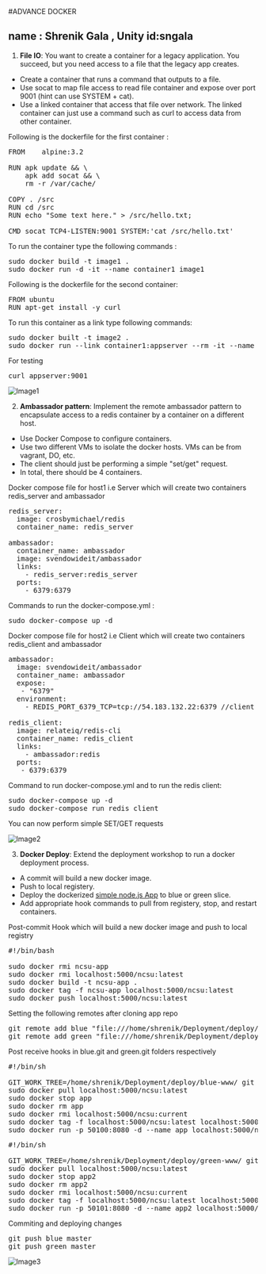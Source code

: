 #ADVANCE DOCKER

## name : Shrenik Gala , Unity id:sngala

1) **File IO**: You want to create a container for a legacy application. You succeed, but you need access to a file that the legacy app creates.

* Create a container that runs a command that outputs to a file.
* Use socat to map file access to read file container and expose over port 9001 (hint can use SYSTEM + cat).
* Use a linked container that access that file over network. The linked container can just use a command such as curl to access data from other container.

Following is the dockerfile for the first container :
<pre>FROM    alpine:3.2

RUN apk update && \
    apk add socat && \
    rm -r /var/cache/

COPY . /src
RUN cd /src
RUN echo "Some text here." > /src/hello.txt;

CMD socat TCP4-LISTEN:9001 SYSTEM:'cat /src/hello.txt'
</pre>
 
To run the container type the following commands :
<pre>sudo docker build -t image1 .
sudo docker run -d -it --name container1 image1
</pre>

Following is the dockerfile for the second container:
<pre>FROM ubuntu
RUN apt-get install -y curl
</pre>

To run this container as a link type following commands:
<pre>sudo docker built -t image2 .
sudo docker run --link container1:appserver --rm -it --name container2 image2
</pre>
For testing
<pre>curl appserver:9001</pre>

![Image1](https://github.com/shrenikgala/DevOpsHW4/blob/master/fileio.gif)


2) **Ambassador pattern**: Implement the remote ambassador pattern to encapsulate access to a redis container by a container on a different host.

* Use Docker Compose to configure containers.
* Use two different VMs to isolate the docker hosts. VMs can be from vagrant, DO, etc.
* The client should just be performing a simple "set/get" request.
* In total, there should be 4 containers.

Docker compose file for host1 i.e Server which will create two containers redis_server and ambassador
<pre>redis_server:
  image: crosbymichael/redis
  container_name: redis_server

ambassador:
  container_name: ambassador
  image: svendowideit/ambassador
  links:
    - redis_server:redis_server
  ports:
    - 6379:6379
</pre>

Commands to run the docker-compose.yml :
<pre>sudo docker-compose up -d</pre>

Docker compose file for host2 i.e Client which will create two containers redis_client and ambassador
<pre>
ambassador:
  image: svendowideit/ambassador
  container_name: ambassador
  expose:
   - "6379"
  environment:
    - REDIS_PORT_6379_TCP=tcp://54.183.132.22:6379 //client and server both are ec2 instances

redis_client:
  image: relateiq/redis-cli
  container_name: redis_client
  links:
    - ambassador:redis
  ports:
   - 6379:6379
</pre>

Command to run docker-compose.yml and to run the redis client:
<pre>sudo docker-compose up -d
sudo docker-compose run redis_client</pre>
You can now perform simple SET/GET requests

![Image2](https://github.com/shrenikgala/DevOpsHW4/blob/master/ambassador.gif)


3) **Docker Deploy**: Extend the deployment workshop to run a docker deployment process.

* A commit will build a new docker image.
* Push to local registery.
* Deploy the dockerized [simple node.js App](https://github.com/CSC-DevOps/App) to blue or green slice.
* Add appropriate hook commands to pull from registery, stop, and restart containers.

Post-commit Hook which will build a new docker image and push to local registry
<pre>
#!/bin/bash

sudo docker rmi ncsu-app
sudo docker rmi localhost:5000/ncsu:latest
sudo docker build -t ncsu-app .
sudo docker tag -f ncsu-app localhost:5000/ncsu:latest
sudo docker push localhost:5000/ncsu:latest
</pre>

Setting the following remotes after cloning app repo
<pre>
git remote add blue "file:///home/shrenik/Deployment/deploy/blue.git"
git remote add green "file:///home/shrenik/Deployment/deploy/green.git"
</pre>

Post receive hooks in blue.git and green.git folders respectively
<pre>
#!/bin/sh

GIT_WORK_TREE=/home/shrenik/Deployment/deploy/blue-www/ git checkout -f
sudo docker pull localhost:5000/ncsu:latest  
sudo docker stop app 
sudo docker rm app
sudo docker rmi localhost:5000/ncsu:current  
sudo docker tag -f localhost:5000/ncsu:latest localhost:5000/ncsu:current
sudo docker run -p 50100:8080 -d --name app localhost:5000/ncsu:latest 
</pre>
<pre>
#!/bin/sh

GIT_WORK_TREE=/home/shrenik/Deployment/deploy/green-www/ git checkout -f
sudo docker pull localhost:5000/ncsu:latest  
sudo docker stop app2  
sudo docker rm app2
sudo docker rmi localhost:5000/ncsu:current  
sudo docker tag -f localhost:5000/ncsu:latest localhost:5000/ncsu:current
sudo docker run -p 50101:8080 -d --name app2 localhost:5000/ncsu:latest 
</pre>

Commiting and deploying changes
<pre>
git push blue master
git push green master
</pre>

![Image3](https://github.com/shrenikgala/DevOpsHW4/blob/master/deployment.gif)
